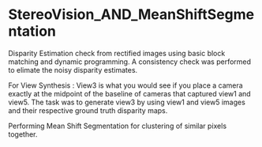 # StereoVision_AND_MeanShiftSegmentation

Disparity Estimation check from rectified images using basic block matching and dynamic programming. A consistency check was performed to elimate the noisy disparity estimates.

For View Synthesis : View3 is what you would see if you place a camera exactly at the midpoint of the baseline of cameras
that captured view1 and view5. The task was to generate view3 by using view1 and view5 images and their respective ground truth disparity maps.

Performing Mean Shift Segmentation for clustering of similar pixels together.
